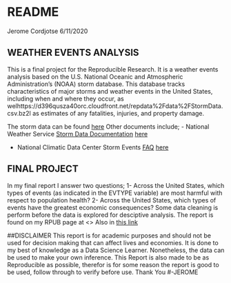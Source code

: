 README
================
Jerome Cordjotse
6/11/2020

## WEATHER EVENTS ANALYSIS

This is a final project for the Reproducible Research. It is a weather
events analysis based on the U.S. National Oceanic and Atmospheric
Administration’s (NOAA) storm database. This database tracks
characteristics of major storms and weather events in the United States,
including when and where they occur, as
welhttps://d396qusza40orc.cloudfront.net/repdata%2Fdata%2FStormData.csv.bz2l
as estimates of any fatalities, injuries, and property damage.

The storm data can be found
[here](https://d396qusza40orc.cloudfront.net/repdata%2Fdata%2FStormData.csv.bz2)
Other documents include; - National Weather Service [Storm Data
Documentation](https://d396qusza40orc.cloudfront.net/repdata%2Fpeer2_doc%2Fpd01016005curr.pdf)
[here](https://d396qusza40orc.cloudfront.net/repdata%2Fpeer2_doc%2Fpd01016005curr.pdf)
- National Climatic Data Center Storm Events
[FAQ](https://d396qusza40orc.cloudfront.net/repdata%2Fpeer2_doc%2FNCDC%20Storm%20Events-FAQ%20Page.pdf)
[here](https://d396qusza40orc.cloudfront.net/repdata%2Fpeer2_doc%2FNCDC%20Storm%20Events-FAQ%20Page.pdf)

## FINAL PROJECT

In my final report I answer two questions; 1- Across the United States,
which types of events (as indicated in the EVTYPE variable) are most
harmful with respect to population health? 2- Across the United States,
which types of events have the greatest economic consequences? Some data
cleaning is perform before the data is explored for desciptive analysis.
The report is found on my RPUB page at \<\> Also in [this link]()

\#\#DISCLAIMER This report is for academic purposes and should not be
used for decision making that can affect lives and economies. It is done
to my best of knowledge as a Data Science Learner. Nonetheless, the data
can be used to make your own inference. This Report is also made to be
as Reproducible as possible, therefor is for some reason the report is
good to be used, follow through to verify before use. Thank You
\#-JEROME

